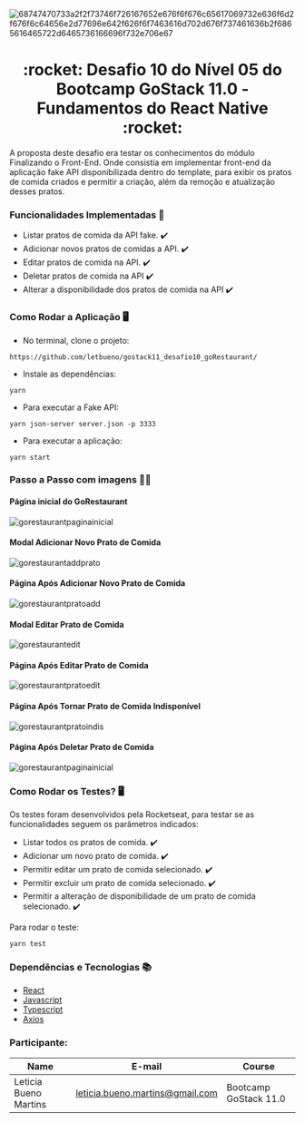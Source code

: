 ![68747470733a2f2f73746f726167652e676f6f676c65617069732e636f6d2f676f6c64656e2d77696e642f626f6f7463616d702d676f737461636b2f6865616465722d6465736166696f732e706e67](https://user-images.githubusercontent.com/50913322/87230209-c2d41600-c384-11ea-9339-71a8deacfccc.png)


<h1 align="center">:rocket: Desafio 10 do Nível 05 do Bootcamp GoStack 11.0 - Fundamentos do React Native :rocket:</h1>

A proposta deste desafio era testar os conhecimentos do módulo Finalizando o Front-End. Onde consistia em implementar front-end da aplicação fake API disponibilizada dentro do template, para exibir os pratos de comida criados e permitir a criação, além da remoção e atualização desses pratos.

### Funcionalidades Implementadas :bookmark_tabs:
- Listar pratos de comida da API fake. :heavy_check_mark:
- Adicionar novos pratos de comidas a API. :heavy_check_mark:
- Editar pratos de comida na API. :heavy_check_mark:
- Deletar pratos de comida na API :heavy_check_mark:
- Alterar a disponibilidade dos pratos de comida na API :heavy_check_mark:


### Como Rodar a Aplicação :desktop_computer:

- No terminal, clone o projeto:

```
https://github.com/letbueno/gostack11_desafio10_goRestaurant/
```

- Instale as dependências:
```
yarn
```
- Para executar a Fake API:
```
yarn json-server server.json -p 3333
```
- Para executar a aplicação:
```
yarn start
```

### Passo a Passo com imagens	:technologist:
#### Página inicial do GoRestaurant

![gorestaurantpaginainicial](https://user-images.githubusercontent.com/50913322/87712632-59d31080-c77f-11ea-94bf-cd2b9f852af1.jpg)

#### Modal Adicionar Novo Prato de Comida

![gorestaurantaddprato](https://user-images.githubusercontent.com/50913322/87712702-766f4880-c77f-11ea-8753-c0a23316a088.jpg)

#### Página Após Adicionar Novo Prato de Comida

![gorestaurantpratoadd](https://user-images.githubusercontent.com/50913322/87712762-8e46cc80-c77f-11ea-8b98-d82a16be0a48.jpg)

#### Modal Editar Prato de Comida

![gorestaurantedit](https://user-images.githubusercontent.com/50913322/87712832-a3bbf680-c77f-11ea-88ce-261303ce3206.jpg)

#### Página Após Editar Prato de Comida

![gorestaurantpratoedit](https://user-images.githubusercontent.com/50913322/87712878-b59d9980-c77f-11ea-95fd-70c66ecbf3e4.jpg)

#### Página Após Tornar Prato de Comida Indisponível

![gorestaurantpratoindis](https://user-images.githubusercontent.com/50913322/87712924-c64e0f80-c77f-11ea-81f4-0b72437a81c6.jpg)

#### Página Após Deletar Prato de Comida

![gorestaurantpaginainicial](https://user-images.githubusercontent.com/50913322/87712632-59d31080-c77f-11ea-94bf-cd2b9f852af1.jpg)



### Como Rodar os Testes? :desktop_computer:
Os testes foram desenvolvidos pela Rocketseat, para testar se as funcionalidades seguem os parâmetros indicados:
- Listar todos os pratos de comida. :heavy_check_mark:
- Adicionar um novo prato de comida. :heavy_check_mark:
- Permitir editar um prato de comida selecionado. :heavy_check_mark:
- Permitir excluir um prato de comida selecionado. :heavy_check_mark:
- Permitir a alteração de disponibilidade de um prato de comida selecionado. :heavy_check_mark:


Para rodar o teste:
```
yarn test
```
### Dependências e Tecnologias :books: 

- [React](https://pt-br.reactjs.org/docs/getting-started.html)
- [Javascript](https://devdocs.io/javascript/)
- [Typescript](https://www.typescriptlang.org/docs/home.html)
- [Axios](https://github.com/axios/axios)

### Participante: 
|Name|E-mail|Course|
| -------- | -------- | -------- |
|Leticia Bueno Martins|leticia.bueno.martins@gmail.com|Bootcamp GoStack 11.0|
